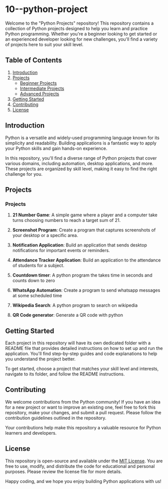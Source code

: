 # 10--python-project

Welcome to the "Python Projects" repository! This repository contains a collection of Python projects designed to help you learn and practice Python programming. Whether you're a beginner looking to get started or an experienced developer looking for new challenges, you'll find a variety of projects here to suit your skill level.

## Table of Contents

1. [Introduction](#introduction)
2. [Projects](#projects)
   - [Beginner Projects](#beginner-projects)
   - [Intermediate Projects](#intermediate-projects)
   - [Advanced Projects](#advanced-projects)
3. [Getting Started](#getting-started)
4. [Contributing](#contributing)
5. [License](#license)

## Introduction

Python is a versatile and widely-used programming language known for its simplicity and readability. Building applications is a fantastic way to apply your Python skills and gain hands-on experience.

In this repository, you'll find a diverse range of Python projects that cover various domains, including automation, desktop applications, and more. These projects are organized by skill level, making it easy to find the right challenge for you.

## Projects

### Projects

1. **21 Number Game**: A simple game where a player and a computer take turns choosing numbers to reach a target sum of 21.

2. **Screenshot Program**: Create a program that captures screenshots of your desktop or a specific area.

3. **Notification Application**: Build an application that sends desktop notifications for important events or reminders.

4. **Attendance Tracker Application**: Build an application to the attendance of students for a subject.

5. **Countdown timer**: A python program the takes time in seconds and counts down to zero

6. **WhatsApp Automation**: Create a program to send whatsapp messages at some scheduled time

7. **Wikipedia Search**: A python program to search on wikipedia

8. **QR Code generator**: Generate a QR code with python
## Getting Started

Each project in this repository will have its own dedicated folder with a README file that provides detailed instructions on how to set up and run the application. You'll find step-by-step guides and code explanations to help you understand the project better.

To get started, choose a project that matches your skill level and interests, navigate to its folder, and follow the README instructions.

## Contributing

We welcome contributions from the Python community! If you have an idea for a new project or want to improve an existing one, feel free to fork this repository, make your changes, and submit a pull request. Please follow the contribution guidelines outlined in the repository.

Your contributions help make this repository a valuable resource for Python learners and developers.

## License

This repository is open-source and available under the [MIT License](LICENSE). You are free to use, modify, and distribute the code for educational and personal purposes. Please review the license file for more details.

Happy coding, and we hope you enjoy building Python applications with us!

